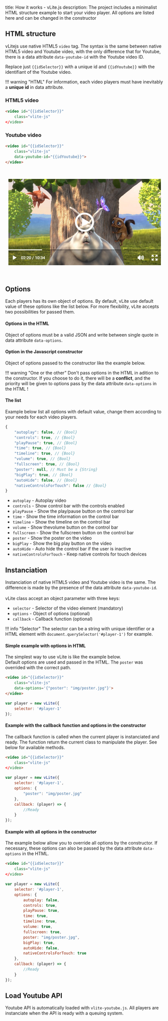 title: How it works - vLite.js
description: The project includes a minimalist HTML structure example to start your video player. All options are listed here and can be changed in the constructor

## HTML structure

vLitejs use native HTML5 `video` tag. The syntax is the same between native HTML5 video and Youtube video, with the only difference that for Youtube, there is a data attribute `data-youtube-id` with the Youtube video ID.<br />

Replace just `{{idSelector}}` with a unique id and `{{idYoutube}}` with the identifiant of the Youtube video.

!!! warning "HTML"
    For information, each video players must have inevitably a __unique id__ in data attribute.

### HTML5 video

```html
<video id="{{idSelector}}"
    class="vlite-js"
</video>
```

### Youtube video

```html
<video id="{{idSelector}}"
    class="vlite-js"
    data-youtube-id="{{idYoutube}}">
</video>
```

<br /><center>
![Screenshot](img/demo2.jpg)
</center><br />

## Options

Each players has its own object of options. By default, vLite use default value of these options like the list below. For more flexibility, vLite accepts two possibilities for passed them.

#### Options in the HTML

Object of options must be a valid JSON and write between single quote in data attribute `data-options`.

#### Option in the Javascript constructor

Object of options passed to the constructor like the example below.

!!! warning "One or the other"
    Don't pass options in the HTML in adition to the constructor. If you choose to do it, there will be a __conflict__, and the priority will be given to options pass by the data attribute `data-options` in the HTML !

#### The list

Example below list all options with default value, change them according to your needs for each video players.

```javascript
{
    "autoplay": false, // {Bool}
    "controls": true, // {Bool}
    "playPause": true, // {Bool}
    "time": true, // {Bool}
    "timeline": true, // {Bool}
    "volume": true, // {Bool}
    "fullscreen": true, // {Bool}
    "poster": null, // Must be a {String}
    "bigPlay": true, // {Bool}
    "autoHide": false, // {Bool}
    "nativeControlsForTouch": false // {Bool}
}
```

* `autoplay` - Autoplay video
* `controls` - Show control bar with the controls enabled
* `playPause` - Show the play/pause button on the control bar
* `time` - Show the time information on the control bar
* `timeline` - Show the timeline on the control bar
* `volume` - Show thevolume button on the control bar
* `fullscreen` - Show the fullscreen button on the control bar
* `poster` - Show the poster on the video
* `bigPlay` - Show the big play button on the video
* `autoHide` - Auto hide the control bar if the user is inactive
* `nativeControlsForTouch` - Keep native controls for touch devices

## Instanciation

Instanciation of native HTML5 video and Youtube video is the same. The difference is made by the presence of the data attribute `data-youtube-id`.<br /><br />
vLite class accept an object parameter with three keys:

* `selector` - Selector of the video element (mandatory)
* `options` - Object of options (optional)
* `callback` - Callback function (optional)


!!! info "Selector"
    The selector can be a string with unique identifier or a HTML element with `document.querySelector('#player-1')` for example.

#### Simple example with options in HTML

The simplest way to use vLite is like the example below.<br />
Default options are used and passed in the HTML. The `poster` was overrided with the correct path.

```html
<video id="{{idSelector}}"
    class="vlite-js"
    data-options='{"poster": "img/poster.jpg"}'>
</video>
```

```javascript
var player = new vLite({
    selector: '#player-1'
});
```

#### Example with the callback function and options in the constructor

The callback function is called when the current player is instanciated and ready. The function return the current class to manipulate the player. See below for available methods.

```html
<video id="{{idSelector}}"
    class="vlite-js"
</video>
```

```javascript
var player = new vLite({
    selector: '#player-1',
    options: {
        "poster": "img/poster.jpg"
    },
    callback: (player) => {
        //Ready
    }
});
```

#### Example with all options in the constructor

The example below allow you to override all options by the constructor. If necessary, these options can also be passed by the data attribute `data-options` in the HTML.

```html
<video id="{{idSelector}}"
    class="vlite-js"
</video>
```

```javascript
var player = new vLite({
    selector: '#player-1',
    options: {
        autoplay: false,
        controls: true,
        playPause: true,
        time: true,
        timeline: true,
        volume: true,
        fullscreen: true,
        poster: "img/poster.jpg",
        bigPlay: true,
        autoHide: false,
        nativeControlsForTouch: true
    },
    callback: (player) => {
        //Ready
    }
});
```

## Load Youtube API

Youtube API is automatically loaded with `vlite-youtube.js`. All players are instanciate when the API is ready with a queuing system.

<script>
  ((window.gitter = {}).chat = {}).options = {
    room: 'vlitejs/vlitejs'
  };
</script>
<script src="https://sidecar.gitter.im/dist/sidecar.v1.js" async defer></script>
